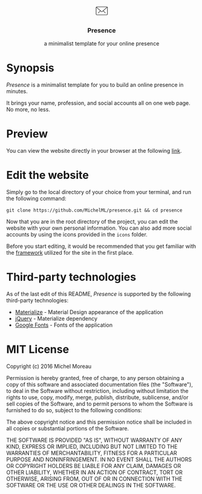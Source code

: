 <div align="center">
<img src='icons/mail.png'>
<h3 style="text-decordation:none;">Presence</h3>
<p>a minimalist template for your online presence</p>
</div>
<h1>Synopsis</h1>   
  
_Presence_ is a minimalist template for you to build an online presence in minutes.

It brings your name, profession, and social accounts all on one web page. No more, no less. 
  
  
# Preview  
You can view the website directly in your browser at the following [link](https://michelml.github.io/presence/).  
# Edit the website
Simply go to the local directory of your choice from your terminal, and run the following command:    

```  
git clone https://github.com/MichelML/presence.git && cd presence
```
Now that you are in the root directory of the project, you can edit the website with your own personal information. You can also add more social accounts by using the icons provided in the `icons` folder.   
  
Before you start editing, it would be recommended that you get familiar with the [framework](http://materializecss.com/) utilized for the site in the first place.
       
    
# Third-party technologies    
As of the last edit of this README, _Presence_ is supported by the following third-party technologies:   
 
* [Materialize](http://materializecss.com/) - Material Design appearance of the application  
* [jQuery](https://jquery.com/) - Materialize dependency   
* [Google Fonts](https://www.google.com/fonts) - Fonts of the application  

    
# MIT License    
Copyright (c) 2016 Michel Moreau  
  
Permission is hereby granted, free of charge, to any person obtaining a copy of this software and associated documentation files (the "Software"), to deal in the Software without restriction, including without limitation the rights to use, copy, modify, merge, publish, distribute, sublicense, and/or sell copies of the Software, and to permit persons to whom the Software is furnished to do so, subject to the following conditions:  
  
The above copyright notice and this permission notice shall be included in all copies or substantial portions of the Software.  
  
THE SOFTWARE IS PROVIDED "AS IS", WITHOUT WARRANTY OF ANY KIND, EXPRESS OR IMPLIED, INCLUDING BUT NOT LIMITED TO THE WARRANTIES OF MERCHANTABILITY, FITNESS FOR A PARTICULAR PURPOSE AND NONINFRINGEMENT. IN NO EVENT SHALL THE AUTHORS OR COPYRIGHT HOLDERS BE LIABLE FOR ANY CLAIM, DAMAGES OR OTHER LIABILITY, WHETHER IN AN ACTION OF CONTRACT, TORT OR OTHERWISE, ARISING FROM, OUT OF OR IN CONNECTION WITH THE SOFTWARE OR THE USE OR OTHER DEALINGS IN THE SOFTWARE.  
